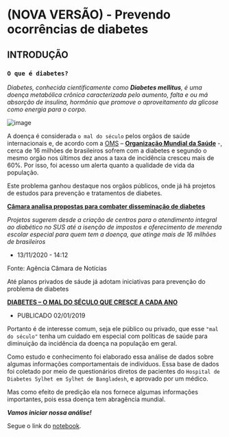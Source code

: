 # (NOVA VERSÃO) - Prevendo ocorrências de diabetes

## **INTRODUÇÃO**

### **`O que é diabetes?`**
 
_Diabetes, conhecida cientificamente como **Diabetes mellitus**, é uma doença metabólica crônica caracterizada pelo aumento, falta e ou má absorção de insulina, hormônio que promove o aproveitamento da glicose como energia para o corpo._

![image](https://user-images.githubusercontent.com/63373520/152071463-a017a101-a976-4718-a626-f6881aa448c8.png)

A doença é considerada `o mal do século` pelos orgãos de saúde internacionais e, de acordo com a [OMS](https://www.paho.org/bra/index.php?option=com_content&view=article&id=394:diabetes-mellitus&Itemid=463) – [**Organização Mundial da Saúde**](https://www.paho.org/pt/brasil) -, cerca de 16 milhões de brasileiros sofrem com a diabetes e segundo o mesmo orgão nos últimos dez anos a taxa de incidência cresceu mais de 60%. Por isso, foi acesso um alerta quanto a qualidade de vida da população.

Este problema ganhou destaque nos orgãos públicos, onde já há projetos de estudos para prevenção e tratamentos de diabetes.

**[Câmara analisa propostas para combater disseminação de diabetes](https://www.camara.leg.br/noticias/707533-camara-analisa-propostas-para-combater-disseminacao-de-diabetes/)**

_Projetos sugerem desde a criação de centros para o atendimento integral ao diabético no SUS até a isenção de impostos e oferecimento de merenda escolar especial para quem tem a doença, que atinge mais de 16 milhões de brasileiros_ 
 - 13/11/2020 - 14:12  

Fonte: Agência Câmara de Notícias

Até planos privados de sáude já adotam iniciativas para prevenção do problema de diabetes

**[DIABETES – O MAL DO SÉCULO QUE CRESCE A CADA ANO](https://www.unimedcampinas.com.br/Novidades/Interna/MzQx/diabetes-medicina-preventiva-unimed-campinas)**
 - PUBLICADO 02/01/2019

Portanto é de interesse comum, seja ele público ou privado, que esse `"mal do século"` tenha um cuidado em especial com políticas de saúde para diminuição da incidência da doença na população em geral.

Como estudo e conhecimento foi elaborado essa análise de dados sobre algumas informações comportamentais de indivíduos. Essa base de dados foi coletado por meio de questionários diretos de pacientes do
`Hospital de Diabetes Sylhet em Sylhet de Bangladesh`, e aprovado por um médico.

Mas como efeito de predição ela nos fornece algumas informações importantes, pois essa doença tem abragência mundial.

**_Vamos iniciar nossa análise!_**

Segue o link do [notebook](https://colab.research.google.com/drive/1kb6lNfzviJrz1EleMxQYeVvZRpBdFjeK#scrollTo=xzHhU1GhtRlG).
